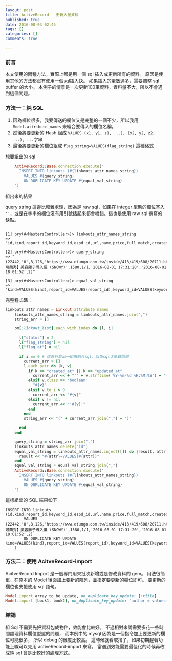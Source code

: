 ```yaml
---
layout: post
title: ActiveRecord - 更新大量資料
published: true
date: 2016-08-03 02:46
tags: []
categories: []
comments: true

---
```

### 前言

本文使用的兩種方法，實際上都是用一個 sql 插入或更新所有的資料。
原因是使用其他的方法都沒有使用一個sql插入快。
如果插入的筆數過多，需要調整 sql buffer 的大小。
本例子的情景是一次更新100筆資料，資料量不大，所以不會遇到這個問題。

### 方法一：純 SQL 

1. 因為欄位很多，我要傳送的欄位又是完整的一個不少，所以我用 `Model.attribute_names` 來組合要傳入的欄位名稱。
1. 然後將要更新的 Hash 組成 `VALUES (x1, y1, z1, ...), (x2, y2, z2, ...), ...`字串
1. 最後將要更新的欄位組成 `flag_string=VALUES(flag_string)` 這種格式

想要組出的 sql 

```rb
    ActiveRecord::Base.connection.execute("
      INSERT INTO linkouts (#{linkouts_attr_names_string})
        VALUES #{query_string}
        ON DUPLICATE KEY UPDATE #{equal_val_string}
    ")
```
組出來的結果

query string 這邊比較難處理，因為是 raw sql，如果在 integer 型態的欄位塞入 `''`，或是在字串的欄位沒有用引號括起來都會噴錯。這也是使用 raw sql 撰寫的缺點。

```terminal

[1] pry(#<MastersController>)> linkouts_attr_names_string
=> "id,kind,report_id,keyword_id,ezpd_id,url,name,price,full_match,created_at,updated_at,merchant_price,price_check,status,merchant_id,remark,out_of_stock,flag_at,flag_string,remark_status"

[2] pry(#<MastersController>)> query_string
=> "(22442,'0',8,126,'https://www.etungo.com.tw/inside/413/419/608/20711.html','【CLENSURE可蘭秀】美容離子導入儀 (SNOWY)',1580,1/1,'2016-08-01 17:31:20','2016-08-01 18:01:52',2)"

[3] pry(#<MastersController>)> equal_val_string
=> "kind=VALUES(kind),report_id=VALUES(report_id),keyword_id=VALUES(keyword_id),ezpd_id=VALUES(ezpd_id),url=VALUES(url),name=VALUES(name),price=VALUES(price),full_match=VALUES(full_match),created_at=VALUES(created_at),updated_at=VALUES(updated_at),merchant_price=VALUES(merchant_price),price_check=VALUES(price_check),status=VALUES(status),merchant_id=VALUES(merchant_id),remark=VALUES(remark),out_of_stock=VALUES(out_of_stock),flag_at=VALUES(flag_at),flag_string=VALUES(flag_string),remark_status=VALUES(remark_status)"
```

完整程式碼：

```rb
linkouts_attr_names = Linkout.attribute_names
    linkouts_attr_names_string = linkouts_attr_names.join(",")
    string_arr = []

    bm[:linkout_list].each_with_index do |l, i|

      l["status"] = 2
      l["flag_string"] = nil
      l["flag_at"] = nil

      if i == 0 # 這邊只拿出一組來組合sql，以免sql太亂難除錯
        current_arr = []
        l.each_pair do |k, v|
          if k == "created_at" || k == "updated_at"
            current_arr << + "'" + v.strftime('%Y-%m-%d %H:%M:%S') + "'"
          elsif v.class == 'boolean'
            "#{v}"
          elsif v.to_i > 0
            current_arr << "#{v}"
          elsif v != nil
            current_arr << "'#{v}'"
          end
        end
        string_arr << "(" + current_arr.join(",") + ")"

      end
    end

    query_string = string_arr.join(",")
    linkouts_attr_names.delete("id")
    equal_val_string = linkouts_attr_names.inject([]) do |result, attr|
      result << "#{attr}=VALUES(#{attr})"
    end
    equal_val_string = equal_val_string.join(",")
    ActiveRecord::Base.connection.execute("
      INSERT INTO linkouts (#{linkouts_attr_names_string})
        VALUES #{query_string}
        ON DUPLICATE KEY UPDATE #{equal_val_string}
    ")
```

這樣組出的 SQL 結果如下

```
INSERT INTO linkouts (id,kind,report_id,keyword_id,ezpd_id,url,name,price,full_match,created_at,updated_at,merchant_price,price_check,status,merchant_id,remark,out_of_stock,flag_at,flag_string,remark_status)
        VALUES (22442,'0',8,126,'https://www.etungo.com.tw/inside/413/419/608/20711.html','【CLENSURE可蘭秀】美容離子導入儀 (SNOWY)',1580,1/1,'2016-08-01 17:31:20','2016-08-01 18:01:52',2)
        ON DUPLICATE KEY UPDATE kind=VALUES(kind),report_id=VALUES(report_id),keyword_id=VALUES(keyword_id),ezpd_id=VALUES(ezpd_id),url=VALUES(url),name=VALUES(name),price=VALUES(price),full_match=VALUES(full_match),created_at=VALUES(created_at),updated_at=VALUES(updated_at),merchant_price=VALUES(merchant_price),price_check=VALUES(price_check),status=VALUES(status),merchant_id=VALUES(merchant_id),remark=VALUES(remark),out_of_stock=VALUES(out_of_stock),flag_at=VALUES(flag_at),flag_string=VALUES(flag_string),remark_status=VALUES(remark_status)
    )
```

### 方法二：使用 AcitveRecord-import 

AcitveRecord Import 是一個專門用來批次新增或是修改資料的 gem。
用法很簡單，在原本的 Model 後面加上要新的陣列，並指定要更新的欄位即可。
要更新的欄位也支援使用 sql 語句。

```rb
Model.import array_to_be_update, on_duplicate_key_update: [:title]
Model.import [book1, book2], on_duplicate_key_update: "author = values(author)"
```

### 結論

組 Sql 不需要先把資料包成物件，效能會比較好。
不過相對來說需要多花一些時間處理資料欄位型態的問題，
而本例中的 mysql 因為是一個指令加上要更新的欄位可能很多，
所以 debug 的難度比較高。
這時候就看取捨了，如果初期趕著功能上線可以先用 activeRecord-import 來寫，
當遇到效能需要最佳化的時候再改成純 sql 會是比較好的處理方式。


